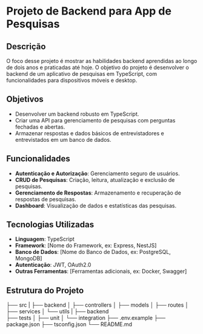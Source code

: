 # Projeto de Backend para App de Pesquisas

## Descrição

O foco desse projeto é mostrar as habilidades backend aprendidas ao longo de dois anos e praticadas até hoje. O objetivo do projeto é desenvolver o backend de um aplicativo de pesquisas em TypeScript, com funcionalidades para dispositivos móveis e desktop.

## Objetivos

- Desenvolver um backend robusto em TypeScript.
- Criar uma API para gerenciamento de pesquisas com perguntas fechadas e abertas.
- Armazenar respostas e dados básicos de entrevistadores e entrevistados em um banco de dados.

## Funcionalidades

- **Autenticação e Autorização**: Gerenciamento seguro de usuários.
- **CRUD de Pesquisas**: Criação, leitura, atualização e exclusão de pesquisas.
- **Gerenciamento de Respostas**: Armazenamento e recuperação de respostas de pesquisas.
- **Dashboard**: Visualização de dados e estatísticas das pesquisas.

## Tecnologias Utilizadas

- **Linguagem**: TypeScript
- **Framework**: [Nome do Framework, ex: Express, NestJS]
- **Banco de Dados**: [Nome do Banco de Dados, ex: PostgreSQL, MongoDB]
- **Autenticação**: JWT, OAuth2.0
- **Outras Ferramentas**: [Ferramentas adicionais, ex: Docker, Swagger]

## Estrutura do Projeto

├── src
|    ├── backend
│     ├── controllers
│     ├── models
│     ├── routes
│     ├── services
│     └── utils
|    ├── backend  
├── tests
│   ├── unit
│   └── integration
├── .env.example
├── package.json
├── tsconfig.json
└── README.md
